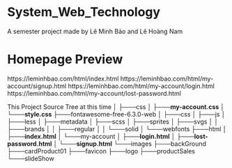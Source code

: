 # System_Web_Technology
A semester project made by Lê Minh Bảo and Lê Hoàng Nam

<h1>Homepage Preview</h1>
https://leminhbao.com/html/index.html
https://leminhbao.com/html/my-account/signup.html
https://leminhbao.com/html/my-account/login.html
https://leminhbao.com/html/my-account/lost-password.html


This Project Source Tree at this time
│
├───css
│   ├───<b>my-account.css</b>
│   └───<b>style.css</b>
├───fontawesome-free-6.3.0-web
│   ├───css
│   ├───js
│   ├───less
│   ├───metadata
│   ├───scss
│   ├───sprites
│   ├───svgs
│   │   ├───brands
│   │   ├───regular
│   │   └───solid
│   └───webfonts
├───html
│   ├───<b>index.html</b>
│   └───my-account
│       ├───<b>login.html</b>
│       ├───<b>lost-password.html</b>
│       └───<b>signup.html</b>
└───images
    ├───backGround
    ├───cardProduct01
    ├───favicon
    ├───logo
    ├───productSales
    └───slideShow
